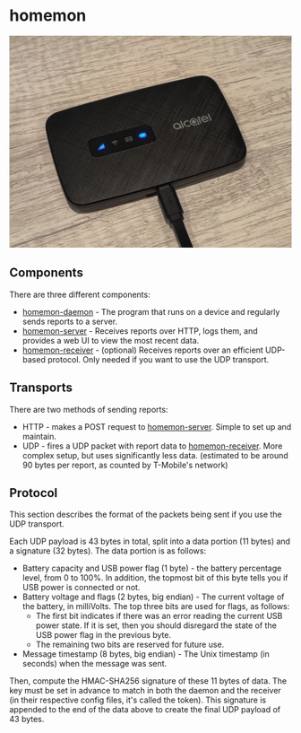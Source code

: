 # homemon
![The hotspot](./device.jpg)

## Components
There are three different components:
* [homemon-daemon](https://github.com/thatoddmailbox/homemon-daemon) - The program that runs on a device and regularly sends reports to a server.
* [homemon-server](https://github.com/thatoddmailbox/homemon-server) - Receives reports over HTTP, logs them, and provides a web UI to view the most recent data.
* [homemon-receiver](https://github.com/thatoddmailbox/homemon-receiver) - (optional) Receives reports over an efficient UDP-based protocol. Only needed if you want to use the UDP transport.

## Transports
There are two methods of sending reports:
* HTTP - makes a POST request to [homemon-server](https://github.com/thatoddmailbox/homemon-server). Simple to set up and maintain.
* UDP - fires a UDP packet with report data to [homemon-receiver](https://github.com/thatoddmailbox/homemon-receiver). More complex setup, but uses significantly less data. (estimated to be around 90 bytes per report, as counted by T-Mobile's network)

## Protocol
This section describes the format of the packets being sent if you use the UDP transport.

Each UDP payload is 43 bytes in total, split into a data portion (11 bytes) and a signature (32 bytes). The data portion is as follows:

* Battery capacity and USB power flag (1 byte) - the battery percentage level, from 0 to 100%. In addition, the topmost bit of this byte tells you if USB power is connected or not.
* Battery voltage and flags (2 bytes, big endian) - The current voltage of the battery, in milliVolts. The top three bits are used for flags, as follows:
	* The first bit indicates if there was an error reading the current USB power state. If it is set, then you should disregard the state of the USB power flag in the previous byte.
	* The remaining two bits are reserved for future use.
* Message timestamp (8 bytes, big endian) - The Unix timestamp (in seconds) when the message was sent.

Then, compute the HMAC-SHA256 signature of these 11 bytes of data. The key must be set in advance to match in both the daemon and the receiver (in their respective config files, it's called the token). This signature is appended to the end of the data above to create the final UDP payload of 43 bytes.